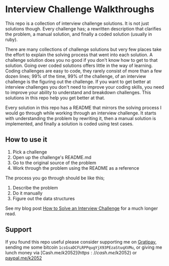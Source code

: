 # Interview Challenge Walkthroughs

This repo is a collection of interview challenge solutions. It is not just solutions though. Every challenge has; a rewritten description that clarifies the problem, a manual solution, and finally a coded solution (usually in ruby).

There are many collections of challenge solutions but very few places take the effort to explain the solving process that went into each solution. A challenge solution does you no good if you don't know how to get to that solution. Going over coded solutions offers little in the way of learning. Coding challenges are easy to code, they rarely consist of more than a few dozen lines; 99% of the time, 99% of the challenge, of an interview challenge is the figuring out the challenge. If you want to get better at interview challenges you don't need to improve your coding skills, you need to improve your ability to understand and breakdown challenges. This solutions in this repo help you get better at that.

Every solution in this repo has a README that mirrors the solving process I would go through while working through an interview challenge. It starts with understanding the problem by rewriting it, then a manual solution is implemented, and finally a solution is coded using test cases.

## How to use it

1. Pick a challenge
2. Open up the challenge's README.md
3. Go to the original source of the problem
4. Work through the problem using the README as a reference

The process you go through should be like this;

1. Describe the problem
2. Do it manually
3. Figure out the data structures

See my blog post [How to Solve an Interview Challenge](http://journal.2052.me/How-to-Solve-an-Interview-Challenge.html) for a much longer read.

## Support

If you found this repo useful please consider supporting me on [Gratipay](https://gratipay.com/~k2052/), sending me some bitcoin `1csGsaDCFLRPPqugYjX93PEzaStuqXVMu`, or giving me lunch money via [Cash.me/$k2052](https://cash.me/$k2052) or [paypal.me/k2052](http://paypal.me/k2052)
